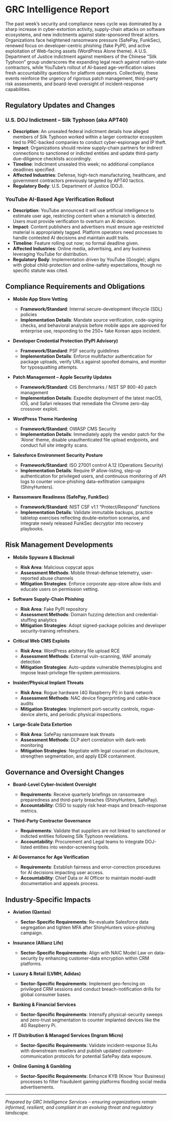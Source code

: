 # GRC Intelligence Report

The past week’s security and compliance news cycle was dominated by a sharp increase in cyber-extortion activity, supply-chain attacks on software ecosystems, and new indictments against state-sponsored threat actors. Organizations face heightened ransomware pressure (SafePay, FunkSec), renewed focus on developer-centric phishing (fake PyPI), and active exploitation of Web-facing assets (WordPress Alone theme). A U.S. Department of Justice indictment against members of the Chinese “Silk Typhoon” group underscores the expanding legal reach against nation-state contractors, while YouTube’s rollout of AI-based age-verification raises fresh accountability questions for platform operators. Collectively, these events reinforce the urgency of rigorous patch management, third-party risk assessments, and board-level oversight of incident-response capabilities.

## Regulatory Updates and Changes

### U.S. DOJ Indictment – Silk Typhoon (aka APT40)
- **Description**: An unsealed federal indictment details how alleged members of Silk Typhoon worked within a larger contractor ecosystem tied to PRC-backed companies to conduct cyber-espionage and IP theft.
- **Impact**: Organizations should review supply-chain partners for indirect connections to sanctioned or indicted entities and update third-party due-diligence checklists accordingly.
- **Timeline**: Indictment unsealed this week; no additional compliance deadlines specified.
- **Affected Industries**: Defense, high-tech manufacturing, healthcare, and government contractors previously targeted by APT40 tactics.
- **Regulatory Body**: U.S. Department of Justice (DOJ).

### YouTube AI-Based Age Verification Rollout
- **Description**: YouTube announced it will use artificial intelligence to estimate user age, restricting content when a mismatch is detected. Users must provide verification to overturn an AI decision.
- **Impact**: Content publishers and advertisers must ensure age-restricted material is appropriately tagged. Platform operators need processes to handle contested AI decisions and maintain audit trails.
- **Timeline**: Feature rolling out now; no formal deadline given.
- **Affected Industries**: Online media, advertising, and any business leveraging YouTube for distribution.
- **Regulatory Body**: Implementation driven by YouTube (Google); aligns with global child-protection and online-safety expectations, though no specific statute was cited.

## Compliance Requirements and Obligations

- **Mobile App Store Vetting**  
  - **Framework/Standard**: Internal secure-development lifecycle (SDL) policies  
  - **Implementation Details**: Mandate source verification, code-signing checks, and behavioral analysis before mobile apps are approved for enterprise use, responding to the 250+ fake Korean apps incident.

- **Developer Credential Protection (PyPI Advisory)**  
  - **Framework/Standard**: PSF security guidelines  
  - **Implementation Details**: Enforce multifactor authentication for package uploads, verify URLs against spoofed domains, and monitor for typosquatting attempts.

- **Patch Management – Apple Security Updates**  
  - **Framework/Standard**: CIS Benchmarks / NIST SP 800-40 patch management  
  - **Implementation Details**: Expedite deployment of the latest macOS, iOS, and Safari releases that remediate the Chrome zero-day crossover exploit.

- **WordPress Theme Hardening**  
  - **Framework/Standard**: OWASP CMS Security  
  - **Implementation Details**: Immediately apply the vendor patch for the ‘Alone’ theme, disable unauthenticated file upload endpoints, and conduct full site integrity scans.

- **Salesforce Environment Security Posture**  
  - **Framework/Standard**: ISO 27001 control A.12 (Operations Security)  
  - **Implementation Details**: Require IP allow-listing, step-up authentication for privileged users, and continuous monitoring of API logs to counter voice-phishing data-exfiltration campaigns (ShinyHunters).

- **Ransomware Readiness (SafePay, FunkSec)**  
  - **Framework/Standard**: NIST CSF v1.1 “Protect/Respond” functions  
  - **Implementation Details**: Validate immutable backups, practice tabletop exercises reflecting double-extortion scenarios, and integrate newly released FunkSec decryptor into recovery playbooks.

## Risk Management Developments

- **Mobile Spyware & Blackmail**  
  - **Risk Area**: Malicious copycat apps  
  - **Assessment Methods**: Mobile threat-defense telemetry, user-reported abuse channels  
  - **Mitigation Strategies**: Enforce corporate app-store allow-lists and educate users on permission vetting.

- **Software Supply-Chain Phishing**  
  - **Risk Area**: Fake PyPI repository  
  - **Assessment Methods**: Domain fuzzing detection and credential-stuffing analytics  
  - **Mitigation Strategies**: Adopt signed-package policies and developer security-training refreshers.

- **Critical Web CMS Exploits**  
  - **Risk Area**: WordPress arbitrary file upload RCE  
  - **Assessment Methods**: External vuln-scanning, WAF anomaly detection  
  - **Mitigation Strategies**: Auto-update vulnerable themes/plugins and impose least-privilege file-system permissions.

- **Insider/Physical Implant Threats**  
  - **Risk Area**: Rogue hardware (4G Raspberry Pi) in bank network  
  - **Assessment Methods**: NAC device fingerprinting and cable-trace audits  
  - **Mitigation Strategies**: Implement port-security controls, rogue-device alerts, and periodic physical inspections.

- **Large-Scale Data Extortion**  
  - **Risk Area**: SafePay ransomware leak threats  
  - **Assessment Methods**: DLP alert correlation with dark-web monitoring  
  - **Mitigation Strategies**: Negotiate with legal counsel on disclosure, strengthen segmentation, and apply EDR containment.

## Governance and Oversight Changes

- **Board-Level Cyber-Incident Oversight**  
  - **Requirements**: Receive quarterly briefings on ransomware preparedness and third-party breaches (ShinyHunters, SafePay).  
  - **Accountability**: CISO to supply risk heat-maps and breach-response metrics.

- **Third-Party Contractor Governance**  
  - **Requirements**: Validate that suppliers are not linked to sanctioned or indicted entities following Silk Typhoon revelations.  
  - **Accountability**: Procurement and Legal teams to integrate DOJ-listed entities into vendor-screening tools.

- **AI Governance for Age Verification**  
  - **Requirements**: Establish fairness and error-correction procedures for AI decisions impacting user access.  
  - **Accountability**: Chief Data or AI Officer to maintain model-audit documentation and appeals process.

## Industry-Specific Impacts

- **Aviation (Qantas)**  
  - **Sector-Specific Requirements**: Re-evaluate Salesforce data segregation and tighten MFA after ShinyHunters voice-phishing campaign.

- **Insurance (Allianz Life)**  
  - **Sector-Specific Requirements**: Align with NAIC Model Law on data-security by enhancing customer-data encryption within CRM platforms.

- **Luxury & Retail (LVMH, Adidas)**  
  - **Sector-Specific Requirements**: Implement geo-fencing on privileged CRM sessions and conduct breach-notification drills for global consumer bases.

- **Banking & Financial Services**  
  - **Sector-Specific Requirements**: Intensify physical-security sweeps and zero-trust segmentation to counter implanted devices like the 4G Raspberry Pi.

- **IT Distribution & Managed Services (Ingram Micro)**  
  - **Sector-Specific Requirements**: Validate incident-response SLAs with downstream resellers and publish updated customer-communication protocols for potential SafePay data exposure.

- **Online Gaming & Gambling**  
  - **Sector-Specific Requirements**: Enhance KYB (Know Your Business) processes to filter fraudulent gaming platforms flooding social media advertisements.

---

*Prepared by GRC Intelligence Services – ensuring organizations remain informed, resilient, and compliant in an evolving threat and regulatory landscape.*